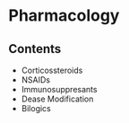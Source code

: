 <!--
Filename:	Pharmacology.md
Project:	/Users/shume/Developer/mnemosyne/docs/MMB/docs/f_Immune
Authors:	shumez <https://github.com/shumez>
Created:	2020-02-02 15:12:29
Modified:	2020-02-02 15:21:13
-----
Copyright (c) 2020 shumez
-->

# Pharmacology

## Contents

- Corticossteroids
- NSAIDs
- Immunosuppresants
- Dease Modification
- Bilogics



## 

<!-- ## -->
<!-- <h6 id='-def'>Definition</h6> -->
<!-- <h6 id='-eti'>Etiology</h6> -->
<!-- <h6 id='-epi'>Epidemiology</h6> -->
<!-- <h6 id='-cls'>Classification</h6> -->
<!-- <h6 id='-sx'>Sign and Symptom</h6> -->
<!-- <h6 id='-cmp'>Complication</h6> -->
<!-- <h6 id='-ex'>Examination</h6> -->
<!-- <h6 id='-dx'>Diagnosis</h6> -->
<!-- <h6 id='-tx'>Treatment</h6> -->
<!-- <h6 id='-prg'>Prognosis</h6> -->
<!-- <h6 id='-app'>Appendix</h6> -->

<!-- ref -->

<!-- <style type="text/css">
	img{width: 50%; float: right;}
</style> -->